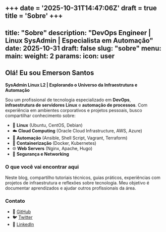 +++
date = '2025-10-31T14:47:06Z'
draft = true
title = 'Sobre'
+++
---
title: "Sobre"
description: "DevOps Engineer | Linux SysAdmin | Especialista em Automação"
date: 2025-10-31
draft: false
slug: "sobre"
menu:
    main:
        weight: 2
        params:
            icon: user
---

## Olá! Eu sou Emerson Santos

**SysAdmin Linux L2 | Explorando o Universo da Infraestrutura e Automação**

Sou um profissional de tecnologia especializado em **DevOps**, **infraestrutura de servidores Linux** e **automação de processos**. Com experiência em ambientes corporativos e projetos pessoais, busco compartilhar conhecimento sobre:

- 🐧 **Linux** (Ubuntu, CentOS, Debian)
- ☁️ **Cloud Computing** (Oracle Cloud Infrastructure, AWS, Azure)
- 🔧 **Automação** (Ansible, Shell Script, Vagrant, Terraform)
- 🐳 **Containerização** (Docker, Kubernetes)
- 🌐 **Web Servers** (Nginx, Apache, Hugo)
- 🔐 **Segurança e Networking**

### O que você vai encontrar aqui

Neste blog, compartilho tutoriais técnicos, guias práticos, experiências com projetos de infraestrutura e reflexões sobre tecnologia. Meu objetivo é documentar aprendizados e ajudar outros profissionais da área.

### Contato

- 🐙 [GitHub](https://github.com/seu-usuario)
- 🐦 [Twitter](https://twitter.com/seu-usuario)
- 💼 [LinkedIn](https://linkedin.com/in/seu-perfil)